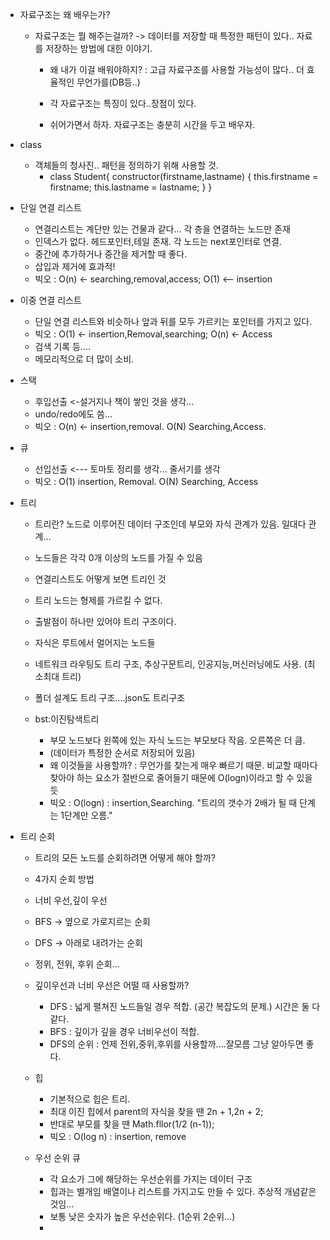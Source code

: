- 자료구조는 왜 배우는가?

  - 자료구조는 뭘 해주는걸까? -> 데이터를 저장할 때 특정한 패턴이 있다.. 자료를 저장하는 방법에 대한 이야기.

    - 왜 내가 이걸 배워야하지? : 고급 자료구조를 사용할 가능성이 많다.. 더 효율적인 무언가를(DB등..)
    - 각 자료구조는 특징이 있다..장점이 있다.

    - 쉬어가면서 하자. 자료구조는 충분히 시간을 두고 배우자.

- class

  - 객체들의 청사진.. 패턴을 정의하기 위해 사용할 것.
    - class Student{
      constructor(firstname,lastname) {
      this.firstname = firstname;
      this.lastname = lastname;
      }
      }

- 단일 연결 리스트

  - 연결리스트는 계단만 있는 건물과 같다... 각 층을 연결하는 노드만 존재
  - 인덱스가 없다. 헤드포인터,테일 존재. 각 노드는 next포인터로 연결.
  - 중간에 추가하거나 중간을 제거할 때 좋다.
  - 삽입과 제거에 효과적!
  - 빅오 : O(n) <- searching,removal,access; O(1) <-- insertion

- 이중 연결 리스트

  - 단일 연결 리스트와 비슷하나 앞과 뒤를 모두 가르키는 포인터를 가지고 있다.
  - 빅오 : O(1) <- insertion,Removal,searching; O(n) <- Access
  - 검색 기록 등....
  - 메모리적으로 더 많이 소비.

- 스택

  - 후입선출 <-설거지나 책이 쌓인 것을 생각...
  - undo/redo에도 씀...
  - 빅오 : O(n) <- insertion,removal. O(N) Searching,Access.

- 큐

  - 선입선출 <--- 토마토 정리를 생각... 줄서기를 생각
  - 빅오 : O(1) insertion, Removal. O(N) Searching, Access

- 트리

  - 트리란? 노드로 이루어진 데이터 구조인데 부모와 자식 관계가 있음. 일대다 관계...
  - 노드들은 각각 0개 이상의 노드를 가질 수 있음
  - 연결리스트도 어떻게 보면 트리인 것
  - 트리 노드는 형제를 가르킬 수 없다.
  - 출발점이 하나만 있어야 트리 구조이다.
  - 자식은 루트에서 멀어지는 노드들
  - 네트워크 라우팅도 트리 구조, 추상구문트리, 인공지능,머신러닝에도 사용. (최소최대 트리)
  - 폴더 설계도 트리 구조....json도 트리구조

  - bst:이진탐색트리
    - 부모 노드보다 왼쪽에 있는 자식 노드는 부모보다 작음. 오른쪽은 더 큼.
    - (데이터가 특정한 순서로 저장되어 있음)
    - 왜 이것들을 사용할까? : 무언가를 찾는게 매우 빠르기 때문. 비교할 때마다 찾아야 하는 요소가 절반으로
      줄어들기 때문에 O(logn)이라고 할 수 있을듯
    - 빅오 : O(logn) : insertion,Searching. "트리의 갯수가 2배가 될 때 단계는 1단계만 오름."

- 트리 순회

  - 트리의 모든 노드를 순회하려면 어떻게 해야 할까?
  - 4가지 순회 방법
  - 너비 우선,깊이 우선
  - BFS -> 옆으로 가로지르는 순회
  - DFS -> 아래로 내려가는 순회
  - 정위, 전위, 후위 순회...

  - 깊이우선과 너비 우선은 어떨 때 사용할까?

    - DFS : 넓게 펼쳐진 노드들일 경우 적합. (공간 복잡도의 문제.) 시간은 둘 다 같다.
    - BFS : 깊이가 깊을 경우 너비우선이 적합.
    - DFS의 순위 : 언제 전위,중위,후위를 사용할까....잘모름 그냥 알아두면 좋다.

  - 힙
    - 기본적으로 힙은 트리.
    - 최대 이진 힙에서 parent의 자식을 찾을 땐 2n + 1,2n + 2;
    - 반대로 부모를 찾을 땐 Math.fllor(1/2 (n-1));
    - 빅오 : O(log n) : insertion, remove
  - 우선 순위 큐
    - 각 요소가 그에 해당하는 우선순위를 가지는 데이터 구조
    - 힙과는 별개임 배열이나 리스트를 가지고도 만들 수 있다. 추상적 개념같은 것임...
    - 보통 낮은 숫자가 높은 우선순위다. (1순위 2순위...)
    - 